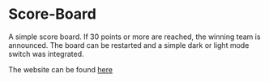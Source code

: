 # Score-Board
A simple score board. If 30 points or more are reached, the winning team is announced. The board can be restarted and a simple dark or light mode switch was integrated.

The website can be found [here](scoreboard-site.netlify.app)

